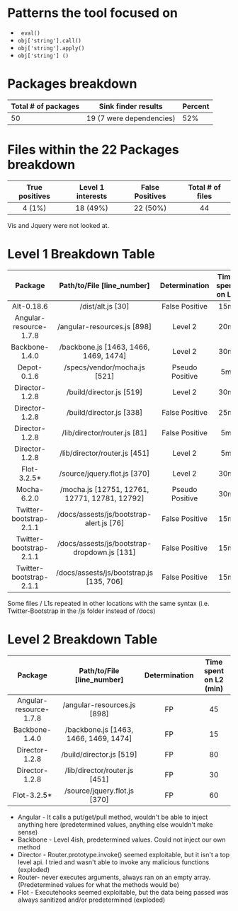 # Patterns the tool focused on

* ` eval()`
* `obj['string'].call()`
* `obj['string'].apply()`
* `obj['string'] ()`

# Packages breakdown

| Total # of packages | Sink finder results      | Percent |
| ------------------- | ------------------------ | ------- |
| 50                  | 19 (7 were dependencies) | 52%     |



# Files within the 22 Packages breakdown

| True positives | Level 1 interests | False Positives | Total # of files |
| :------------: | :---------------: | :-------------: | :--------------: |
|     4 (1%)     |     18 (49%)      |    22 (50%)     |        44        |

Vis and Jquery were not looked at.

# Level 1 Breakdown Table

|         Package         |          Path/to/File [line_number]           | Determination   | Time spent on L1 |
| :---------------------: | :-------------------------------------------: | :-------------: | :--------------: |
|       Alt-0.18.6        |               /dist/alt.js [30]               | False Positive | 15m |
| Angular-resource-1.7.8  |          /angular-resources.js [898]          | Level 2 | 20m |
|     Backbone-1.4.0      |     /backbone.js [1463, 1466, 1469, 1474]     | Level 2 | 30m |
|       Depot-0.1.6       |         /specs/vendor/mocha.js [521]          | Pseudo Positive | 5m |
|     Director-1.2.8      |           /build/director.js [519]            | Level 2 | 30m |
|     Director-1.2.8      |           /build/director.js [338]            | False Positive | 25m |
|     Director-1.2.8      |         /lib/director/router.js [81]          | False Positive | 5m |
|     Director-1.2.8      |         /lib/director/router.js [451]         | Level 2 | 5m |
|       Flot-3.2.5*       |         /source/jquery.flot.js [370]          | Level 2 | 30m |
|       Mocha-6.2.0       | /mocha.js [12751, 12761, 12771, 12781, 12792] | Pseudo Positive | 30m |
| Twitter-bootstrap-2.1.1 |   /docs/assests/js/bootstrap-alert.js [76]    | False Positive  | 15m |
| Twitter-bootstrap-2.1.1 | /docs/assests/js/bootstrap-dropdown.js [131]  | False Positive  | 15m |
| Twitter-bootstrap-2.1.1 |   /docs/assests/js/bootstrap.js [135, 706]    | False Positive  | 15m |



Some files / L1s repeated in other locations with the same syntax (i.e. Twitter-Bootstrap in the /js folder instead of /docs)



# Level 2 Breakdown Table

|        Package         |      Path/to/File [line_number]       | Determination | Time spent on L2 (min) |
| :--------------------: | :-----------------------------------: | :-----------: | :--------------------: |
| Angular-resource-1.7.8 |      /angular-resources.js [898]      |      FP       |           45           |
|     Backbone-1.4.0     | /backbone.js [1463, 1466, 1469, 1474] |      FP       |           15           |
|     Director-1.2.8     |       /build/director.js [519]        |      FP       |           80           |
|     Director-1.2.8     |     /lib/director/router.js [451]     |      FP       |           30           |
|      Flot-3.2.5*       |     /source/jquery.flot.js [370]      |      FP       |           60           |

* Angular - It calls a put/get/pull method, wouldn't be able to inject anything here (predetermined values, anything else wouldn't make sense)
*  Backbone - Level 4ish, predetermined values. Could not inject our own method
*  Director - Router.prototype.invoke() seemed exploitable, but it isn't a top level api. I tried and wasn't able to invoke any malicious functions (exploded)
*  Router- never executes arguments, always ran on an empty array. (Predetermined values for what the methods would be)
* Flot - Executehooks seemed exploitable, but the data being passed was always sanitized and/or predetermined (exploded)